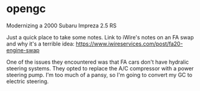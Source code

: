# opengc
Modernizing a 2000 Subaru Impreza 2.5 RS

Just a quick place to take some notes.
Link to iWire's notes on an FA swap and why it's a terrible idea:
https://www.iwireservices.com/post/fa20-engine-swap

One of the issues they encountered was that FA cars don't have hydralic steering systems. They opted to replace the A/C compressor with a power steering pump. I'm too much of a pansy, so I'm going to convert my GC to electric steering.